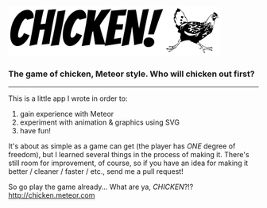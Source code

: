 ![logo](https://raw.githubusercontent.com/bengott/images/master/chicken-logo.png)
### The game of chicken, Meteor style. Who will chicken out first?
-----------------------

This is a little app I wrote in order to:
  1. gain experience with Meteor
  2. experiment with animation & graphics using SVG
  3. have fun!

It's about as simple as a game can get (the player has *ONE* degree of freedom), but I learned several things in the process of making it. There's still room for improvement, of course, so if you have an idea for making it better / cleaner / faster / etc., send me a pull request!

So go play the game already... What are ya, *CHICKEN*?!?
http://chicken.meteor.com
